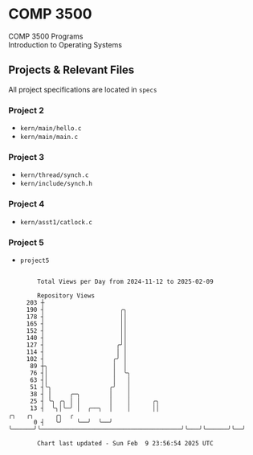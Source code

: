# COMP 3500
COMP 3500 Programs  
Introduction to Operating Systems  
## Projects & Relevant Files
All project specifications are located in `specs`
### Project 2
- `kern/main/hello.c`
- `kern/main/main.c`
### Project 3
- `kern/thread/synch.c`
- `kern/include/synch.h`
### Project 4
- `kern/asst1/catlock.c`
### Project 5
- `project5`

```

        Total Views per Day from 2024-11-12 to 2025-02-09

        Repository Views
     203 ┼
     190 ┤                     ╭╮
     178 ┤                     ││
     165 ┤                     ││
     152 ┤                     ││
     140 ┤                     ││
     127 ┤                    ╭╯│
     114 ┤                    │ │
     102 ┤                   ╭╯ │
      89 ┼╮                  │  │
      76 ┤│                  │  ╰╮
      63 ┤│                  │   │
      51 ┤╰╮                ╭╯   │
      38 ┤ │     ╭─╮        │    │
      25 ┤ ╰╮ ╭╮ │ │        │    │      ╭╮
      13 ┤  ╰╮│╰─╯ │  ╭──╮  │    │      ││                                       ╭╮   ╭╮      ╭╮  ╭
       0 ┤   ╰╯    ╰──╯  ╰──╯    ╰──────╯╰───────────────────────────────────────╯╰───╯╰──────╯╰──╯

        Chart last updated - Sun Feb  9 23:56:54 2025 UTC
        
```

